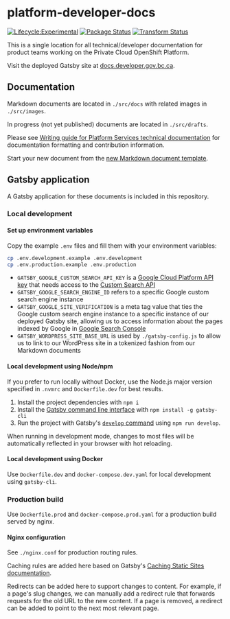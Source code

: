 # platform-developer-docs

[![Lifecycle:Experimental](https://img.shields.io/badge/Lifecycle-Experimental-339999)](https://github.com/bcgov/repomountie/blob/master/doc/lifecycle-badges.md)
[![Package Status](https://github.com/bcgov/private-cloud-techdocs/actions/workflows/techdocs.yaml/badge.svg)](https://github.com/bcgov/private-cloud-techdocs/actions/workflows/techdocs.yaml)
[![Transform Status](https://github.com/bcgov/private-cloud-techdocs/actions/workflows/transform.yaml/badge.svg)](https://github.com/bcgov/private-cloud-techdocs/actions/workflows/transform.yaml)


This is a single location for all technical/developer documentation for product teams working on the Private Cloud OpenShift Platform.

Visit the deployed Gatsby site at [docs.developer.gov.bc.ca](https://docs.developer.gov.bc.ca).

## Documentation

Markdown documents are located in `./src/docs` with related images in `./src/images`.

In progress (not yet published) documents are located in `./src/drafts`.

Please see [Writing guide for Platform Services technical documentation](./tech-docs-writing-guide.md) for documentation formatting and contribution information.

Start your new document from the [new Markdown document template](./new-markdown-document-template.md).

## Gatsby application

A Gatsby application for these documents is included in this repository.

### Local development

#### Set up environment variables

Copy the example `.env` files and fill them with your environment variables:

```sh
cp .env.development.example .env.development
cp .env.production.example .env.production
```

- `GATSBY_GOOGLE_CUSTOM_SEARCH_API_KEY` is a [Google Cloud Platform API key](https://console.cloud.google.com/apis/credentials) that needs access to the [Custom Search API](https://developers.google.com/custom-search/v1/introduction)
- `GATSBY_GOOGLE_SEARCH_ENGINE_ID` refers to a specific Google custom search engine instance
- `GATSBY_GOOGLE_SITE_VERIFICATION` is a meta tag value that ties the Google custom search engine instance to a specific instance of our deployed Gatsby site, allowing us to access information about the pages indexed by Google in [Google Search Console](https://search.google.com/search-console/about)
- `GATSBY_WORDPRESS_SITE_BASE_URL` is used by `./gatsby-config.js` to allow us to link to our WordPress site in a tokenized fashion from our Markdown documents

#### Local development using Node/npm

If you prefer to run locally without Docker, use the Node.js major version specified in `.nvmrc` and `Dockerfile.dev` for best results.

1. Install the project dependencies with `npm i`
2. Install the [Gatsby command line interface](https://www.gatsbyjs.com/docs/reference/gatsby-cli/) with `npm install -g gatsby-cli`
3. Run the project with Gatsby's [`develop` command](https://www.gatsbyjs.com/docs/reference/gatsby-cli/#develop) using `npm run develop`.

When running in development mode, changes to most files will be automatically reflected in your browser with hot reloading.

#### Local development using Docker

Use `Dockerfile.dev` and `docker-compose.dev.yaml` for local development using `gatsby-cli`.

### Production build

Use `Dockerfile.prod` and `docker-compose.prod.yaml` for a production build served by nginx.

#### Nginx configuration

See `./nginx.conf` for production routing rules.

Caching rules are added here based on Gatsby's [Caching Static Sites documentation](https://www.gatsbyjs.com/docs/how-to/previews-deploys-hosting/caching/).

Redirects can be added here to support changes to content. For example, if a page's slug changes, we can manually add a redirect rule that forwards requests for the old URL to the new content. If a page is removed, a redirect can be added to point to the next most relevant page.
